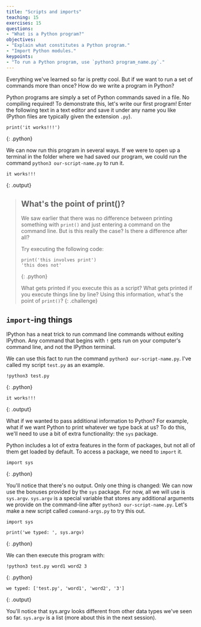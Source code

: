 ```yaml
---
title: "Scripts and imports"
teaching: 15
exercises: 15
questions:
- "What is a Python program?"
objectives:
- "Explain what constitutes a Python program."
- "Import Python modules."
keypoints:
- "To run a Python program, use `python3 program_name.py`."
---
```


Everything we've learned so far is pretty cool. 
But if we want to run a set of commands more than once?
How do we write a program in Python?

Python programs are simply a set of Python commands saved in a file.
No compiling required!
To demonstrate this, let's write our first program! 
Enter the following text in a text editor and save it under any name you like 
(Python files are typically given the extension `.py`).

```
print('it works!!!')
```
{: .python}

We can now run this program in several ways.
If we were to open up a terminal in the folder where we had saved our program, 
we could run the command `python3 our-script-name.py` to run it.

```
it works!!!
```
{: .output}

> ## What's the point of print()?
> We saw earlier that there was no difference between printing something with `print()`
> and just entering a command on the command line.
> But is this really the case?
> Is there a difference after all?
> 
> Try executing the following code:
> 
> ```
> print('this involves print')
> 'this does not'
> ```
> {: .python}
> 
> What gets printed if you execute this as a script?
> What gets printed if you execute things line by line?
> Using this information, what's the point of `print()`?
{: .challenge}

## `import`-ing things

IPython has a neat trick to run command line commands without exiting IPython.
Any command that begins with `!` gets run on your computer's command line,
and not the IPython terminal.

We can use this fact to run the command `python3 our-script-name.py`.
I've called my script `test.py` as an example.

```
!python3 test.py
```
{: .python}
```
it works!!!
```
{: .output}

What if we wanted to pass additional information to Python?
For example, what if we want Python to print whatever we type back at us?
To do this, we'll need to use a bit of extra functionality:
the `sys` package.

Python includes a lot of extra features in the form of packages, 
but not all of them get loaded by default.
To access a package, we need to `import` it.

```
import sys
```
{: .python}

You'll notice that there's no output.
Only one thing is changed:
We can now use the bonuses provided by the `sys` package.
For now, all we will use is `sys.argv`.
`sys.argv` is a special variable 
that stores any additional arguments we provide on the command-line
after `python3 our-script-name.py`.
Let's make a new script called `command-args.py` to try this out.

```
import sys

print('we typed: ', sys.argv)
```
{: .python}

We can then execute this program with:
```
!python3 test.py word1 word2 3
```
{: .python}
```
we typed: ['test.py', 'word1', 'word2', '3']
```
{: .output}

You'll notice that sys.argv looks different from other data types we've seen so far.
`sys.argv` is a list (more about this in the next session).
